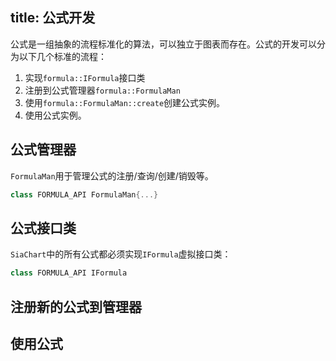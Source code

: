 title: 公式开发
---

公式是一组抽象的流程标准化的算法，可以独立于图表而存在。公式的开发可以分为以下几个标准的流程：
1. 实现`formula::IFormula`接口类
2. 注册到公式管理器`formula::FormulaMan`
3. 使用`formula::FormulaMan::create`创建公式实例。
4. 使用公式实例。

## 公式管理器

`FormulaMan`用于管理公式的注册/查询/创建/销毁等。

```cpp
class FORMULA_API FormulaMan{...}
```

## 公式接口类

`SiaChart`中的所有公式都必须实现`IFormula`虚拟接口类：

```cpp
class FORMULA_API IFormula
```

## 注册新的公式到管理器

## 使用公式
